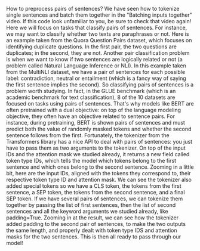 How to preprocess pairs of sentences? We have seen how to tokenize single sentences and batch them together in the "Batching inputs together" video. If this code look unfamiliar to you, be sure to check that video again! Here we will focus on tasks that classify pairs of sentences. For instance, we may want to classify whether two texts are paraphrases or not. Here is an example taken from the Quora Question Pairs dataset, which focuses on identifying duplicate questions. In the first pair, the two questions are duplicates; in the second, they are not. Another pair classification problem is when we want to know if two sentences are logically related or not (a problem called Natural Language Inference or NLI). In this example taken from the MultiNLI dataset, we have a pair of sentences for each possible label: contradiction, neutral or entailment (which is a fancy way of saying the first sentence implies the second). So classifying pairs of sentences is a problem worth studying. In fact, in the GLUE benchmark (which is an academic benchmark for text classification), 8 of the 10 datasets are focused on tasks using pairs of sentences. That's why models like BERT are often pretrained with a dual objective: on top of the language modeling objective, they often have an objective related to sentence pairs. For instance, during pretraining, BERT is shown pairs of sentences and must predict both the value of randomly masked tokens and whether the second sentence follows from the first. Fortunately, the tokenizer from the Transformers library has a nice API to deal with pairs of sentences: you just have to pass them as two arguments to the tokenizer. On top of the input IDs and the attention mask we studied already, it returns a new field called token type IDs, which tells the model which tokens belong to the first sentence and which ones belong to the second sentence. Zooming in a little bit, here are the input IDs, aligned with the tokens they correspond to, their respective token type ID and attention mask. We can see the tokenizer also added special tokens so we have a CLS token, the tokens from the first sentence, a SEP token, the tokens from the second sentence, and a final SEP token. If we have several pairs of sentences, we can tokenize them together by passing the list of first sentences, then the list of second sentences and all the keyword arguments we studied already, like padding=True. Zooming in at the result, we can see how the tokenizer added padding to the second pair of sentences, to make the two outputs the same length, and properly dealt with token type IDS and attention masks for the two sentences. This is then all ready to pass through our model!